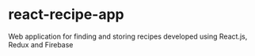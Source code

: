 # react-recipe-app

Web application for finding and storing recipes developed using React.js, Redux and Firebase
